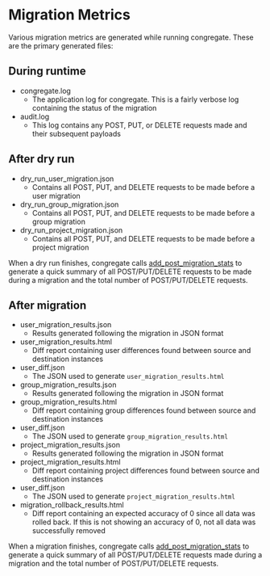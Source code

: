 # Migration Metrics

Various migration metrics are generated while running congregate. These are the primary generated files:

## During runtime

- congregate.log
  - The application log for congregate. This is a fairly verbose log containing the status of the migration
- audit.log
  - This log contains any POST, PUT, or DELETE requests made and their subsequent payloads

## After dry run

- dry_run_user_migration.json
  - Contains all POST, PUT, and DELETE requests to be made before a user migration
- dry_run_group_migration.json
  - Contains all POST, PUT, and DELETE requests to be made before a group migration
- dry_run_project_migration.json
  - Contains all POST, PUT, and DELETE requests to be made before a project migration

When a dry run finishes, congregate calls [add_post_migration_stats](../congregate.helpers.html#congregate.helpers.migrate_utils.add_post_migration_stats) to generate a quick summary of all POST/PUT/DELETE requests to be made during a migration and the total number of POST/PUT/DELETE requests.

## After migration

- user_migration_results.json
  - Results generated following the migration in JSON format
- user_migration_results.html
  - Diff report containing user differences found between source and destination instances
- user_diff.json
  - The JSON used to generate `user_migration_results.html`
- group_migration_results.json
  - Results generated following the migration in JSON format
- group_migration_results.html
  - Diff report containing group differences found between source and destination instances
- user_diff.json
  - The JSON used to generate `group_migration_results.html`
- project_migration_results.json
  - Results generated following the migration in JSON format
- project_migration_results.html
  - Diff report containing project differences found between source and destination instances
- user_diff.json
  - The JSON used to generate `project_migration_results.html`
- migration_rollback_results.html
  - Diff report containing an expected accuracy of 0 since all data was rolled back. If this is not showing an accuracy of 0, not all data was successfully removed

When a migration finishes, congregate calls [add_post_migration_stats](../congregate.helpers.html#gitlab_ps_utils.misc_utils.add_post_migration_stats) to generate a quick summary of all POST/PUT/DELETE requests made during a migration and the total number of POST/PUT/DELETE requests.
